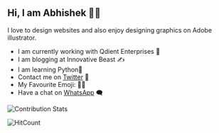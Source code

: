 ## Hi, I am Abhishek 👨‍🦱
I love to design websites and also enjoy designing graphics on Adobe illustrator.

* I am currently working with Qdient Enterprises 🏢
* I am blogging at Innovative Beast ✍️
* I am learning Python🐍
* Contact me on [Twitter](https://twitter.com/w3Abhishek) 🐥
* My Favourite Emoji: 🤦‍♂️
* Have a chat on [WhatsApp](https://wa.me/919305814247) 🗨️

![Contribution Stats](https://github-contribution-stats.vercel.app/api/?username=w3Abhishek)

![HitCount](http://hits.dwyl.com/w3abhishek/w3abhishek/w3abhishek.svg)
